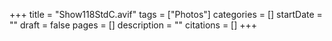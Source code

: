 +++
title = "Show118StdC.avif"
tags = ["Photos"]
categories = []
startDate = ""
draft = false
pages = []
description = ""
citations = []
+++
